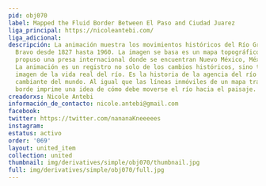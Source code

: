 ```yaml
---
pid: obj070
label: Mapped the Fluid Border Between El Paso and Ciudad Juarez
liga_principal: https://nicoleantebi.com/
liga_adicional: 
descripción: La animación muestra los movimientos históricos del Río Grande / Río
  Bravo desde 1827 hasta 1960. La imagen se basa es un mapa topográfico de 1896 que
  propuso una presa internacional donde se encuentran Nuevo México, México y Texas.
  La animación es un registro no solo de los cambios históricos, sino también una
  imagen de la vida real del río. Es la historia de la agencia del río y el lugar
  cambiante del mundo. Al igual que las líneas inmóviles de un mapa tradicional, el
  borde imprime una idea de cómo debe moverse el río hacia el paisaje.
creadorxs: Nicole Antebi
información_de_contacto: nicole.antebi@gmail.com
facebook: 
twitter: https://twitter.com/nananaKneeeees
instagram: 
estatus: activo
order: '069'
layout: united_item
collection: united
thumbnail: img/derivatives/simple/obj070/thumbnail.jpg
full: img/derivatives/simple/obj070/full.jpg
---
```

